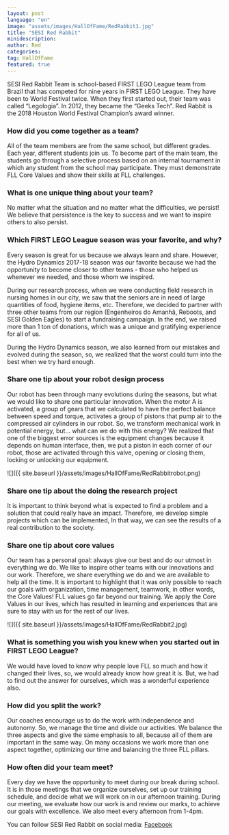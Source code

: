 ```yaml
---
layout: post
language: "en"
image: "assets/images/HallOfFame/RedRabbit1.jpg"
title: "SESI Red Rabbit"
minidescription:
author: Red
categories:
tag: HallOfFame
featured: true
---
```


SESI Red Rabbit Team is school-based FIRST LEGO League team from Brazil that has competed for nine years in FIRST LEGO League. They have been to World Festival twice. When they first started out, their team was called “Legologia”. In 2012, they became the “Geeks Tech”. Red Rabbit is the 2018 Houston World Festival Champion’s award winner.  

### How did you come together as a team?

All of the team members are from the same school, but different grades. Each year, different students join us. To become part of the main team, the students go through a selective process based on an internal tournament in which any student from the school may participate. They must demonstrate FLL Core Values and show their skills at FLL challenges.

### What is one unique thing about your team?

No matter what the situation and no matter what the difficulties, we persist! We believe that persistence is the key to success and we want to inspire others to also persist.

### Which FIRST LEGO League season was your favorite, and why?

Every season is great for us because we always learn and share. However, the Hydro Dynamics 2017-18 season was our favorite because we had the opportunity to become closer to other teams - those who helped us whenever we needed, and those whom we inspired.  

During our research process, when we were conducting field research in nursing homes in our city, we saw that the seniors are in need of large quantities of food, hygiene items, etc. Therefore, we decided to partner with three other teams from our region (Engenheiros do Amanhã, Reboots, and SESI Golden Eagles) to start a fundraising campaign. In the end, we raised more than 1 ton of donations, which was a unique and gratifying experience for all of us.

During the Hydro Dynamics season, we also learned from our mistakes and evolved during the season, so, we realized that the worst could turn into the best when we try hard enough.

### Share one tip about your robot design process

Our robot has been through many evolutions during the seasons, but what we would like to share one particular innovation. When the motor A is activated, a group of gears that we calculated to have the perfect balance between speed and torque, activates a group of pistons that pump air to the compressed air cylinders in our robot. So, we transform mechanical work in potential energy, but... what can we do with this energy? We realized that one of the biggest error sources is the equipment changes because it depends on human interface, then, we put a piston in each corner of our robot, those are activated through this valve, opening or closing them, locking or unlocking our equipment.

![]({{ site.baseurl }}/assets/images/HallOfFame/RedRabbitrobot.png)

### Share one tip about the doing the research project

It is important to think beyond what is expected to find a problem and a solution that could really have an impact. Therefore, we develop simple projects which can be implemented, In that way, we can see the results of a real contribution to the society.

### Share one tip about core values

Our team has a personal goal: always give our best and do our utmost in everything we do. We like to inspire other teams with our innovations and our work. Therefore, we share everything we do and we are available to help all the time. It is important to highlight that it was only possible to reach our goals with organization, time management, teamwork, in other words, the Core Values! FLL values go far beyond our training. We apply the Core Values in our lives, which has resulted in learning and experiences that are sure to stay with us for the rest of our lives.

![]({{ site.baseurl }}/assets/images/HallOfFame/RedRabbit2.jpg)

### What is something you wish you knew when you started out in FIRST LEGO League?

We would have loved to know why people love FLL so much and how it changed their lives, so, we would already know how great it is. But, we had to find out the answer for ourselves, which was a wonderful experience also.

### How did you split the work?

Our coaches encourage us to do the work with independence and autonomy. So, we manage the time and divide our activities. We balance the three aspects and give the same emphasis to all, because all of them are important in the same way. On many occasions we work more than one aspect together, optimizing our time and balancing the three FLL pillars.

### How often did your team meet?

Every day we have the opportunity to meet during our break during school. It is in those meetings that we organize ourselves, set up our training schedule, and decide what we will work on in our afternoon training.  During our meeting, we evaluate how our work is and review our marks, to achieve our goals with excellence. We also meet every afternoon from 1-4pm.


You can follow SESI Red Rabbit on social media:
<a href="https://www.facebook.com/robotica.americana.422">Facebook</a>
